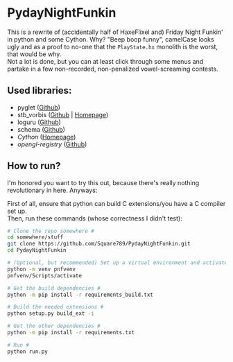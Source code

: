 # PydayNightFunkin
 This is a rewrite of (accidentally half of HaxeFlixel and) Friday Night Funkin' in python and some Cython. Why? "Beep boop funny", camelCase looks ugly and as a proof to no-one that the `PlayState.hx` monolith is the worst, that would be why.  
 Not a lot is done, but you can at least click through some menus and partake in a few non-recorded, non-penalized vowel-screaming contests.

## Used libraries:  
  - pyglet ([Github](https://www.github.com/pyglet/pyglet))
  - stb_vorbis ([Github](https://github.com/nothings/stb/blob/master/stb_vorbis.c) | [Homepage](https://nothings.org/stb_vorbis))
  - loguru ([Github](https://github.com/Delgan/loguru))
  - schema ([Github](https://github.com/keleshev/schema))
  - *Cython* ([Homepage](https://cython.org/))
  - *opengl-registry* ([Github](https://github.com/moderngl/opengl-registry))

## How to run?
 I'm honored you want to try this out, because there's really nothing revolutionary in here. Anyways:

 First of all, ensure that python can build C extensions/you have a C compiler set up.  
 Then, run these commands (whose correctness I didn't test):
```bash
# Clone the repo somewhere #
cd somewhere/stuff
git clone https://github.com/Square789/PydayNightFunkin.git
cd PydayNightFunkin

# (Optional, but recommended) Set up a virtual environment and activate it #
python -m venv pnfvenv
pnfvenv/Scripts/activate

# Get the build dependencies #
python -m pip install -r requirements_build.txt

# Build the needed extensions #
python setup.py build_ext -i

# Get the other dependencies #
python -m pip install -r requirements.txt

# Run #
python run.py
```
